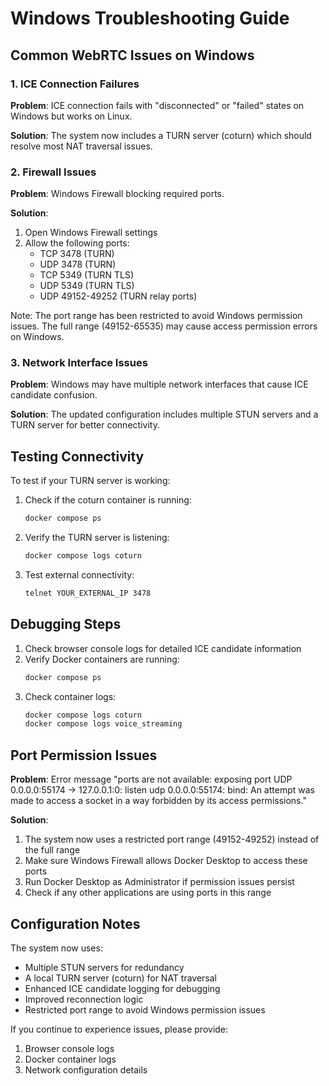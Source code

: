 # Windows Troubleshooting Guide

## Common WebRTC Issues on Windows

### 1. ICE Connection Failures

**Problem**: ICE connection fails with "disconnected" or "failed" states on Windows but works on Linux.

**Solution**: The system now includes a TURN server (coturn) which should resolve most NAT traversal issues.

### 2. Firewall Issues

**Problem**: Windows Firewall blocking required ports.

**Solution**: 
1. Open Windows Firewall settings
2. Allow the following ports:
   - TCP 3478 (TURN)
   - UDP 3478 (TURN)
   - TCP 5349 (TURN TLS)
   - UDP 5349 (TURN TLS)
   - UDP 49152-49252 (TURN relay ports)

Note: The port range has been restricted to avoid Windows permission issues. The full range (49152-65535) may cause access permission errors on Windows.

### 3. Network Interface Issues

**Problem**: Windows may have multiple network interfaces that cause ICE candidate confusion.

**Solution**: The updated configuration includes multiple STUN servers and a TURN server for better connectivity.

## Testing Connectivity

To test if your TURN server is working:

1. Check if the coturn container is running:
   ```bash
   docker compose ps
   ```

2. Verify the TURN server is listening:
   ```bash
   docker compose logs coturn
   ```

3. Test external connectivity:
   ```bash
   telnet YOUR_EXTERNAL_IP 3478
   ```

## Debugging Steps

1. Check browser console logs for detailed ICE candidate information
2. Verify Docker containers are running:
   ```bash
   docker compose ps
   ```
3. Check container logs:
   ```bash
   docker compose logs coturn
   docker compose logs voice_streaming
   ```

## Port Permission Issues

**Problem**: Error message "ports are not available: exposing port UDP 0.0.0.0:55174 -> 127.0.0.1:0: listen udp 0.0.0.0:55174: bind: An attempt was made to access a socket in a way forbidden by its access permissions."

**Solution**: 
1. The system now uses a restricted port range (49152-49252) instead of the full range
2. Make sure Windows Firewall allows Docker Desktop to access these ports
3. Run Docker Desktop as Administrator if permission issues persist
4. Check if any other applications are using ports in this range

## Configuration Notes

The system now uses:
- Multiple STUN servers for redundancy
- A local TURN server (coturn) for NAT traversal
- Enhanced ICE candidate logging for debugging
- Improved reconnection logic
- Restricted port range to avoid Windows permission issues

If you continue to experience issues, please provide:
1. Browser console logs
2. Docker container logs
3. Network configuration details